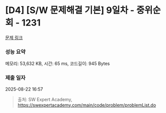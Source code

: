 # [D4] [S/W 문제해결 기본] 9일차 - 중위순회 - 1231 

[문제 링크](https://swexpertacademy.com/main/code/problem/problemDetail.do?contestProbId=AV140YnqAIECFAYD) 

### 성능 요약

메모리: 53,632 KB, 시간: 65 ms, 코드길이: 945 Bytes

### 제출 일자

2025-08-22 16:57



> 출처: SW Expert Academy, https://swexpertacademy.com/main/code/problem/problemList.do
